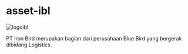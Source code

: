 # asset-ibl
![logoibl](https://user-images.githubusercontent.com/53107522/128449373-11eaca0e-6c4b-4cdd-8786-3bcd14f6f39f.png)

PT Iron Bird merupakan bagian dari perusahaan Blue Bird yang bergerak dibidang Logistics.

